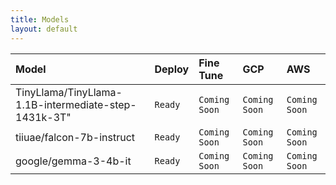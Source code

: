 ```yaml
---
title: Models
layout: default
---
```


| Model   | Deploy | Fine Tune | GCP   | AWS   |
|:-------------|:------------------|:-----------  |:-----------  |:-----------  |
| TinyLlama/TinyLlama-1.1B-intermediate-step-1431k-3T" | `Ready` | `Coming Soon` | `Coming Soon` | `Coming Soon` |
| tiiuae/falcon-7b-instruct | `Ready`  | `Coming Soon` | `Coming Soon` | `Coming Soon` |
| google/gemma-3-4b-it | `Ready` | `Coming Soon` | `Coming Soon` | `Coming Soon` |
